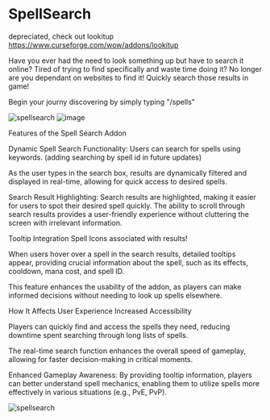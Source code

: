 # SpellSearch

depreciated, check out lookitup https://www.curseforge.com/wow/addons/lookitup

Have you ever had the need to look something up but have to search it online? Tired of trying to find specifically and waste time doing it? 
No longer are you dependant on websites to find it! Quickly search those results in game!

Begin your journy discovering by simply typing "/spells"

![spellsearch](https://github.com/user-attachments/assets/7dbca437-f374-452e-806a-a800ac79e935)
![image](https://github.com/user-attachments/assets/d920c21a-bb76-40bd-9d27-b1a9b7a0a620)


Features of the Spell Search Addon

Dynamic Spell Search Functionality:
Users can search for spells using keywords. (adding searching by spell id in future updates)

As the user types in the search box, results are dynamically filtered and displayed in real-time, allowing for quick access to desired spells.

Search Result Highlighting:
Search results are highlighted, making it easier for users to spot their desired spell quickly.
The ability to scroll through search results provides a user-friendly experience without cluttering the screen with irrelevant information.

Tooltip Integration
Spell Icons associated with results!

When users hover over a spell in the search results, detailed tooltips appear, providing crucial information about the spell, such as its effects, cooldown, mana cost, and spell ID.

This feature enhances the usability of the addon, as players can make informed decisions without needing to look up spells elsewhere.

How It Affects User Experience
Increased Accessibility

Players can quickly find and access the spells they need, reducing downtime spent searching through long lists of spells.

The real-time search function enhances the overall speed of gameplay, allowing for faster decision-making in critical moments.

Enhanced Gameplay Awareness: By providing tooltip information, players can better understand spell mechanics, enabling them to utilize spells more effectively in various situations (e.g., PvE, PvP).


![spellsearch](https://github.com/user-attachments/assets/9e71c1f6-0a24-409e-abb5-3d9414791fbc)
